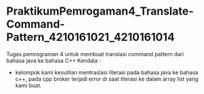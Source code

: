 # PraktikumPemrogaman4_Translate-Command-Pattern_4210161021_4210161014
Tugas pemrograman 4 untuk membuat translasi command pattern dari bahasa java ke bahasa C++
Kendala :
- kelompok kami kesulitan mentraslasi literasi pada bahasa java ke bahasa c++, pada cpp broker terjadi error di saat literasi ke dalam array list yang kami buat.
